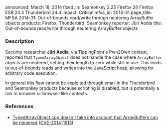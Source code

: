 announced: March 18, 2014
fixed_in: Seamonkey 2.25
          Firefox 28
          Firefox ESR 24.4
          Thunderbird 24.4
impact: Critical
mfsa_id: 2014-31
page_title: MFSA 2014-31: Out-of-bounds read/write through neutering ArrayBuffer objects
products: Firefox, Thunderbird, Seamonkey
reporter: Jüri Aedla
title: Out-of-bounds read/write through neutering ArrayBuffer objects

<h3>Description</h3>

<p>Security researcher <strong>Jüri Aedla</strong>, via TippingPoint's
Pwn2Own contest, reported that <code>TypedArrayObject</code> does not handle the
case where <code>ArrayBuffer</code> objects are neutered, setting their length
to zero while still in use. This leads to out-of-bounds reads and writes into
the JavaScript heap, allowing for arbitrary code execution.
</p>

<p class="note">In general this flaw cannot be exploited through email in the
Thunderbird and Seamonkey products because scripting is disabled, but is
potentially a risk in browser or browser-like contexts.</p>

<h3>References</h3>

<ul>
  <li><a href="https://bugzilla.mozilla.org/show_bug.cgi?id=982974">
       TypedArrayObject.cpp doesn't take into account that ArrayBuffers can be
neutered</a> (<a href="http://cve.mitre.org/cgi-bin/cvename.cgi?name=CVE-2014-1513" class="ex-ref">CVE-2014-1513</a>)</li>
</ul>



